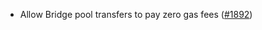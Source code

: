 - Allow Bridge pool transfers to pay zero gas fees
  ([\#1892](https://github.com/anoma/namada/pull/1892))